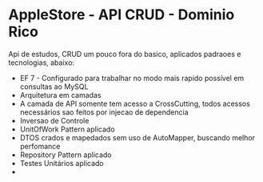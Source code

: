 # AppleStore - API CRUD - Dominio Rico

Api de estudos, CRUD um pouco fora do basico, aplicados padraoes e tecnologias, abaixo:

- EF 7 - Configurado para trabalhar no modo mais rapido possível em consultas ao MySQL
- Arquitetura em camadas
- A camada de API somente tem acesso a CrossCutting, todos acessos necessários sao feitos por injecao de dependencia
- Inversao de Controle
- UnitOfWork Pattern aplicado
- DTOS crados e mapedados sem uso de AutoMapper, buscando melhor perfomance
- Repository Pattern aplicado
- Testes Unitários aplicado
- 
